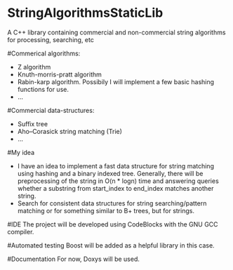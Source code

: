 StringAlgorithmsStaticLib
=========================

A C++ library containing commercial and non-commercial string algorithms for processing, searching, etc

#Commerical algorithms:
- Z algorithm
- Knuth-morris-pratt algorithm
- Rabin-karp algorithm. Possibily I will implement a few basic hashing functions for use.
- ...

#Commercial data-structures:
- Suffix tree
- Aho–Corasick string matching (Trie)
- ...

#My idea
- I have an idea to implement a fast data structure for string matching using hashing and a binary indexed tree. Generally, 
there will be preprocessing of the string in O(n * logn) time and answering queries whether a substring from start_index to
end_index matches another string.
- Search for consistent data structures for string searching/pattern matching or for something similar to B+ trees, but for strings.


#IDE
The project will be developed using CodeBlocks with the GNU GCC compiler.

#Automated testing
Boost will be added as a helpful library in this case.

#Documentation
For now, Doxys will be used.